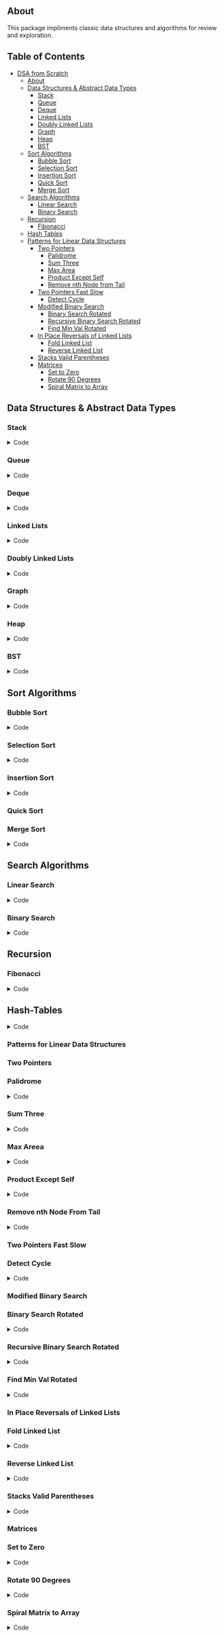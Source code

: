 ## About 
This package impliments classic data structures and algorithms for review and exploration.

## Table of Contents
- [DSA from Scratch](#dsa-from-scratch)
  * [About](#about)
  * [Data Structures & Abstract Data Types](#data-structures-&-abstract-data-types)
    + [Stack](#stack)
    + [Queue](#queue)
    + [Deque](#deque)
    + [Linked Lists](#linked-lists)
    + [Doubly Linked Lists](#doubly-linked-lists)
    + [Graph](#graph)
    + [Heap](#heap)
    + [BST](#bst)
  * [Sort Algorithms](#sort-algorithms)
    + [Bubble Sort](#bubble-sort)
    + [Selection Sort](#selection-sort)
    + [Insertion Sort](#insertion-sort)
    + [Quick Sort](#quick-sort)
    + [Merge Sort](#merge-sort)
  * [Search Algorithms](#search-algorithms)
    + [Linear Search](#linear-search)
    + [Binary Search](#binary-search)
  * [Recursion](#recursion)
    + [Fibonacci](#fibonacci)
  * [Hash Tables](#hash-tables)
  * [Patterns for Linear Data Structures](#patterns-for-linear-data-structures)
    + [Two Pointers](#two-pointers)
      + [Palidrome](#palidrome)
      + [Sum Three](#sum-three)
      + [Max Area](#max-area)
      + [Product Except Self](#product-except-self)
      + [Remove nth Node from Tail](#remove-nth-node-from-tail)
    + [Two Pointers Fast Slow](#two-pointers-fast-slow)
      + [Detect Cycle](#detect-cycle)
    + [Modified Binary Search](#modified-binary-search)
      + [Binary Search Rotated](#binary-search-rotated)
      + [Recursive Binary Search Rotated](#recursive-binary-search-rotated)
      + [Find Min Val Rotated](#find-min-val-rotated)
    + [In Place Reversals of Linked Lists](#in-place-reversals-of-linked-lists)
      + [Fold Linked List](#fold-linked-list)
      + [Reverse  Linked List](#reverse-linked-list)
    + [Stacks Valid Parentheses](#stacks-valid-parentheses)
    + [Matrices](#matrices)
      + [Set to Zero](#set-to-zero)
      + [Rotate 90 Degrees](#rotate-90-degrees)
      + [Spiral Matrix to Array](#spiral-matrix-to-array)

## Data Structures & Abstract Data Types
### Stack
<details>
 <summary>Code</summary>
 
    class Stack:
 
       def __init__(self):
            self.items = []

       def checkEmpty(self):
           return self.items == []

       def push(self, item):
           self.items.append(item)

       def pop(self):
           return self.items.pop()

       def peek(self):
           return self.items[self.size -1]

       def size(self):
           return  len(self.items)
 
</details>

### Queue
<details>
 <summary>Code</summary>
  
    class Queue:

       def __init__(self):
           self.items = []

       def checkEmpty(self):
           return self.items == []

       def front(self):
           return self.items[-1]

       def back(self):
           return self.items[0]

       def enqueue(self, x: int):
           self.x = x
           self.items.insert(0, x)       

       def dequeue(self):
           self.items.pop()
</details> 

### Deque
<details>
 <summary>Code</summary>
 
    class Deque:
 
       def __init__(self):
           self.items = []

       def checkEmpty(self):
           return self.items == []

       def addFront(self, item):
           self.items.append(item)

       def addRear(self, item):
           self.items.insert(0,item)

       def popFront(self):
           return self.items.pop()

       def popRear(self):
           return self.items.pop(0)

       def size(self):
           return len(self.items)

</details>

### Linked Lists
<details>
 <summary>Code</summary>
 
     class Node:
        def __init__(self, val=None):
            self.val = val
            self.next = None

    class LinkedList:
        def __init__(self, val):
            nn = Node(val)
            self.head = nn
            self.tail = nn
            self.length = 1

        def print_list(self):
            temp = self.head
            while temp:
                print(temp.val)
                temp = temp.next

        def append(self, val):
            nn = Node(val)
            if self.length == 0:
                self.head, self.tail = nn, nn
            else:
                self.tail.next = nn
                self.tail = nn
            self.length += 1

        def prepend(self, val):
            nn = Node(val)
            if self.length == 0:
                self.head, self.tail = nn, nn
            else:
                nn.next = self.head
                self.head = nn
            self.length += 1

        def pop_first(self):
            if self.length == 0:
                return None
            temp = self.head
            self.head = temp.next
            temp.next = None
            self.length -= 1

        def pop(self):
            temp, prev = self.head, self.head
            while temp.next:
                prev = temp
                temp = temp.next
            self.tail = prev
            prev.next = None
            self.length -= 1
            if self.length == 0:
                self.head, self.tail = None, None
            return temp

        def get(self, ind):
            if ind < 0 or ind >= self.length:
                return None
            else:
                temp = self.head
                for _ in range(ind):
                    temp = temp.next
                return temp

        def set_val(self, ind, val):
            temp = self.get(ind)
            if temp:
                temp.val = val
                return True
            return False

        def insert(self, ind, val):
            if ind < 0 or ind > self.length:
                return None
            elif ind == 0:
                return self.prepend(val)
            elif ind == self.length:
                return self.append(val)
            else:
                nn = Node(val)
                temp = self.get(ind - 1)
                nn.next = temp.next
                temp.next = nn
            self.length += 1
            return True

        def remove(self, ind):
            if ind < 0 or ind >= self.length:
                return None
            elif ind == 0:
                return self.pop_first()
            elif ind == self.length - 1:
                return self.pop()
            else:
                prev = self.get(ind - 1)
                temp = prev.next
                prev.next = prev.next.next
                temp.next = None
            self.length -= 1
            return temp

        def reverse(self):
            prev = None
            current = self.head
            self.tail = current
            while current:
                temp = current.next
                current.next = prev
                prev = current
                current = temp
            self.head = prev


    def find_middle_of_linkedlist(head):
        slow, fast = head, head
        # even fast reaches the last node so fast.next is None
        # odd fast skips end so itself becomes none
        while fast and fast.next: 
            slow = slow.next
            fast = fast.next.next
        return slow
        
</details>

### Doubly Linked Lists
<details>
 <summary>Code</summary>

    class Node:
        def __init__(self, val):
            self.val = val
            self.next = None
            self.prev = None

    class DoublyLinkedList:
        def __init__(self, val):
            nn = Node(val)
            self.head = nn
            self.tail = nn
            self.length = 1

        def append(self, val):
            nn = Node(val)
            if self.head is None:
                self.head, self.tail = nn, nn
            else:
                self.tail.next = nn
                nn.prev = self.tail
                self.tail = nn
            self.length += 1
            return True

        def pop(self):
            if self.length == 0:
                return None
            temp = self.tail
            self.tail = self.tail.prev
            self.tail.next = None
            temp.prev = None
            self.length -= 1
            if self.length == 0:
                self.head, self.tail = None, None
            return temp

        def prepend(self, val):
            nn = Node(val)
            if self.length == 0:
                self.head, self.tail = nn, nn
            else:
                nn.next = self.head
                self.head.prev = nn
                self.head = nn
            self.length += 1
            return True

        def pop_first(self):
            if self.length == 0:
                return None
            temp = self.head
            if self.length == 1:
                self.head, self.tail = None, None
            else:
                self.head = self.head.next
                self.head.prev = None
                temp.next = None
            self.length -= 1
            return temp

        def get(self, ind):
            if ind < 0 or ind >= self.length:
                return None
            temp = self.head
            if ind < self.length / 2:
                for _ in range(ind):
                    temp = temp.next
            else:
                temp = self.tail
                for _ in range(self.length - 1, ind, -1):
                    temp = temp.prev
            return temp

        def set_val(self, ind, val):
            temp = self.get(ind)
            if temp:
                temp.val = val
                return True
            else:
                return False

        def insert(self, ind, val):
            if ind < 0 or ind > self.length:
                return False
            if ind == 0:
                return self.prepend(val)
            if ind == self.length:
                return self.append(val)
            nn = Node(val)
            before = self.get(ind - 1)
            after = before.next
            nn.prev = before
            nn.next = after
            before.next = nn
            after.prev = nn
            self.length += 1
            return True

        def remove(self, ind):
            if ind < 0 or ind >= self.length:
                return None
            if ind == 0:
                return self.pop_first()
            if ind == self.length - 1:
                return self.pop()
            temp = self.get(ind)
            temp.next.prev = temp.prev
            temp.prev.next = temp.next
            temp.next, temp.prev = None, None
            self.length -= 1
            return True

 
</details>

### Graph
<details>
 <summary>Code</summary>
    
    class Graph:

        def __init__(self):
            self.adj_list = {}


        def add_vertex(self, v):
            if v not in self.adj_list.keys():
                self.adj_list[v] = []
                return True
            return False

        def print_graph(self):
            for v in self.adj_list:
                print(f"{v}:{self.adj_list[v]}")

        def add_edge(self, v1, v2):
            if v1 not in self.adj_list.keys() and v2 not in self.adj_list.keys():
                return False
            else:
                self.adj_list[v1].append(v2)
                self.adj_list[v2].append(v1)
                return True

        def remove_edge(self, v1, v2):
            if v1 in self.adj_list.keys() and v2 in slef.adj_list.keys():
                self.adj_list[v1].remove(v2)
                self.adj_list[v2].remove(v1)
                return True
            return False

        def remove_vertex(self,  v):
            if v in self.adj_list.keys():
                for other_v in self.adj_list[v]:
                    self.adj_list[other_v].remove(v)
                del self.adj_list[v]
                return True
            return False
 
</details>

### Heap
<details>
 <summary>Code</summary>

    class Heap:
        """Heap data structure with list implementation"""

        def __init__(self, data: List):
            self.data = data

        def first_node(self):
            return self.data[0]

        def last_node(self):
            return self.data[-1]

        def left_child_index(self, index):
            return (index * 2) + 1

        def right_child_index(self, index):
            return (index * 2) + 2

        def parent_index(self, index):
            return (index - 1) / 2
            
            
            
    def heapify(arr:list, n:int, i:int) -> int:
        # Find largest among root and children
        largest = i
        left = 2 * i + 1
        right = 2 * i + 2
        if left < n and arr[i] < arr[left]:
            largest = left
        if right < n and arr[largest] < arr[right]:
            largest = right
        # If root is not largest, swap with largest and continue heapifying
        if largest != i:
            arr[i], arr[largest] = arr[largest], arr[i]
            heapify(arr, n, largest)

    def heap_sort(arr:list) -> list:
        n = len(arr)
        # Build max heap
        for i in range(n // 2, -1, -1):
            heapify(arr, n, i)
        for i in range(n - 1, 0, -1):
            # Swap
            arr[i], arr[0] = arr[0], arr[i]
            # Heapify root element
            heapify(arr, i, 0)
        return arr
 </details>

### BST
<details>
 <summary>Code</summary>

    class Node:
        def __init__(self, val):
            self.val = val
            self.left = None
            self.right = None


    class BST:

        def __init__(self):
            self.root = None

        def insert(self, val):
            nn = Node(val)
            if self.root == None:
                self.root = nn
                return True

            temp = self.root

            while True:
                if nn.val == temp.val:
                    return False

                if nn.val < temp.val:
                    if temp.left == None:
                        temp.left = nn
                        return True
                    else:
                        temp == temp.left
                if nn.val > temp.val:
                    if temp.right == None:
                        temp.right = nn
                        return True
                    else:
                        temp = temp.right
                else:
                    return False


        def contains(self, val):
            temp = self.root
            while temp is not None:
                if val < temp.val:
                    temp = temp.left
                if val > temp.val:
                    temp = temp.right
                else:
                    return True
            return False
 </details>
            
## Sort Algorithms
### Bubble Sort
<details>
 <summary>Code</summary>
 
    from typing import List
 
    def bubble_sort(arr:List):
        n = len(arr)
        swapped = True
        for i in range(0, n-1):
            for j in range(0, n-1-i):
                if arr[j] > arr[j+1]:
                    arr[j], arr[j+1], = arr[j+1], arr[j]
                    swapped = False
                if swapped == False:
                    break
        return arr
</details>

### Selection Sort
<details>
 <summary>Code</summary>


    def selection_sort(l):

        length = len(l)

        for i in range(length):
            min_ind = i

            for j in range(i+1, length):
                if l[min_ind] > l[j]:
                    min_ind = j
            if min_ind > i:
                l[min_ind], l[i] = l[i], l[min_ind]
                
        return l

        
    def selection_sort(arr: List):

       for start_index in range(len(arr) -1, 0, -1):

           max_index = 0

           for scan_index in range(1, start_index + 1):
               if arr[scan_index] > arr[max_index]:
                    max_index = scan_index

           arr[start_index], arr[max_index] = \
           arr[max_index], arr[start_index]

       return arr
</details>     
       
### Insertion Sort
<details>
 <summary>Code</summary>


     def insertion_sort(l):
        for i in range(1, len(l)):
            temp = l[i]
            j = i-1
            while (temp < l[j]) and (j > -1):
                l[j+1] = l[j]
                l[j] = temp
                j -= 1
        return l

        
    from typing import List

    def insertion_sort(arr: List[int]):

        for i in range(0,len(arr)):
            ref = arr[i]
            j = i - 1
            while j >= 0 and arr[j] > ref:
                arr[j + 1] = arr[j]
                j -= 1
            arr[j+1] = ref
        return arr
</details>   

### Quick Sort

### Merge Sort
<details>
<summary>Code</summary>

    def merge(l1, l2):
    
        # vars
        combined = [] 
        i, j = 0, 0 

        # merge lists
        while i < len(l1) and j < len(l2):
            if l1[i] <= l2[j]:
                combined.append(l1[i])
                i+=1
            else:
                combined.append(l2[j])
                j+=1

        # append remainer to sorted list
        while i < len(l1):
            combined.append(l1[i])
            i+=1
        while j < len(l2):
            combined.append(l2[j])
            j+=1

        return combined

    def merge_sort(l):
        
        # base case
        if len(l) <= 1:
            return l

        # recursion
        mid_ind = len(l) // 2
        left = merge_sort(l[:mid_ind])
        right = merge_sort(l[mid_ind:])

        return merge(left, right)

</details> 

## Search Algorithms
### Linear Search
<details>
 <summary>Code</summary>
 
    from typing import List

    def linear_search(nums: List[int], target = int)  -> bool:

        for i in range(len(nums)):

            if nums[i] == target:
                return i

        return False
</details>     

### Binary Search
<details>
 <summary>Code</summary>
 
    from typing import List

    def binary_search_recursive(nums: List[int], target = int) -> bool:
        if len(nums) == 0:
            return False
        mid  = len(nums) // 2
        if target == nums[mid]:
            return True
        elif target < nums[mid]:
            return binary_rsearch(nums[:mid], target)
        elif target > nums[mid]:
            return binary_rsearch(nums[mid+1:], target)
 
 
    def binary_search(nums: List[int], target = int) -> int:
       first = 0
       last = len(nums) - 1

       while first <= last:
           mid = (first + last) // 2
           if target == nums[mid]:
               return mid
           elif target < nums[mid]:
               last = mid -1
           elif target > nums[mid]:
               first = mid + 1
       return -1
</details>
 
## Recursion
### Fibonacci
<details>
 <summary>Code</summary>
 
    def fib(n, memo = {}):
     # Returns nth Fibonacci value using recursion and memoization
       if n == 0: 
           return 0
       if n == 1: 
           return 1
       if not memo.get(n):
                memo[n] = fib(n-1, memo) + fib(n-2, memo) 
       return memo[n]
</details>

## Hash-Tables

<details>
 <summary>Code</summary>

    class HashTable:

        def __init__(self, size = 7):
            self.data_map = [None] * size

        def _hash(self, key):
            my_hash = 0
            for i, letter in enumerate(key):
                my_hash = (my_hash + ord(letter) * (i+1)) % len(self.data_map)
            return my_hash

</details>

### Patterns for Linear Data Structures
### Two Pointers
### Palidrome
 <details>
 <summary>Code</summary>  
  
    def check_palidrome(s):
        assert isinstance(s, str)
        if len(s) == 1:
            return True
        l = 0
        r = len(s) - 1
        while s[l] == s[r]:
            print(s[l])
            print(s[r])
            l+=1
            r-=1
            if l > r:
                return True
        return False

    def is_palindrome(s):
        left = 0
        right = len(s) - 1
        while left < right:
            if s[left] != s[right]:
                return False
            left = left + 1 
            right = right - 1
        return True
  
  </details>

### Sum Three
 <details>
 <summary>Code</summary>  
      
    def check_sum_of_three(a, target):
        a.sort()

        for i in range(len(a) - 2):
            low = i + 1
            high = len(a) - 1

            while low < high:
                current_sum = a[i] + a[low] + a[high]

                if current_sum == target:
                    return True
                elif current_sum > target:
                    high -= 1
                else:
                    low += 1

        return False
        
  </details>

### Max Areea
 <details>
 <summary>Code</summary>  
  
      def calc_max_area(s):
        lower = 0
        upper = len(s) - 1
        max_vol = 0
        while lower < upper:
            length = upper - lower
            height = min(s[lower], s[upper])
            vol = length * height
            if vol > max_vol:
                max_vol = vol
            if s[lower] >= s[upper]:
                upper -= 1
            else:
                lower += 1
        return max_vol

  </details>

### Product Except Self
 <details>
 <summary>Code</summary> 

    def product_except_self(s):

        n = len(s)
        out = [1] * n

        left_prod = 1
        for i in range(n):
            out[i] *= left_prod
            left_prod *= s[i]

        right_prod = 1
        for i in range(n-1, -1, -1):
            out[i] *= right_prod
            right_prod *= s[i]

        return out


    def product_except_self(nums):
        n = len(nums)
        res = [1] * n
        left_product, right_product = 1, 1
        l = 0
        r = n - 1

        while l < n and r > -1:
            res[l] *= left_product
            res[r] *= right_product

            left_product *= nums[l]
            right_product *= nums[r]

            l += 1
            r -= 1

        return res

  </details>

### Remove  nth Node From Tail
 <details>
 <summary>Code</summary> 
  
      def remove_nth_last_node(head, n):
        l = head
        r = head

        for i in range(n):
            r = r.next

        if not r:
            return head.next

        while r.next:
            r = r.next
            l = l.next

        l.next = l.next.next

        return head
        
  </details>


### Two Pointers Fast Slow
### Detect Cycle
 <details>
 <summary>Code</summary> 
  
    def detect_cycle(head):

       if head is None:
          return False

       fast,  slow = head, head
       while fast.next:
          fast = fast.next.next
          slow = slow.next
          if fast == slow:
             return True
       return False

  </details>

### Modified Binary Search
### Binary Search Rotated
 <details>
 <summary>Code</summary> 
  
      def binary_search_rotated(nums, target):
        low = 0
        high = len(nums) - 1

        while low <= high:
            mid = low + (high - low) // 2

            if nums[mid] == target:
                return mid

            elif nums[low] <= nums[mid]:
                if nums[low] <= target and target < nums[mid]:
                    high = mid - 1
                else:
                    low = mid + 1
            elif nums[mid] <= nums[high]:
                if nums[mid] < target and target <= nums[high]:
                    low = mid + 1
                else:
                    high = mid - 1

        return False
  </details>

### Recursive Binary Search Rotated
 <details>
 <summary>Code</summary> 

      def binary_search(nums, low, high, target):

        if low > high:
            return False

        mid = low + (high - low) // 2

        if nums[mid] == target:
            return mid

        if nums[low] <= nums[mid]:
            if nums[low] <= target and target < nums[mid]:
                return binary_search(nums, low, mid-1, target)
            return binary_search(nums, mid+1, high, target)
        elif nums[mid] <= nums[high]:
            if nums[mid] < target and target <= nums[high]:
                return binary_search(nums, mid+1, high, target)
            binary_search(nums, low, mid-1, target)
        return False


    def binary_search_rotated(nums, target):
        return binary_search(nums, 0, len(nums) -1, target)

  </details>

### Find Min Val Rotated
 <details>
 <summary>Code</summary> 

      def find_min_val_rotated(nums):
        if len(nums) == 1:
            return nums[0]
        left = 0
        right = len(nums) - 1
        while right >= left:
            mid = left + (right - left) // 2
            if nums[mid] > nums[mid + 1]:
                return nums[mid + 1]
            if nums[mid] < nums[mid-1]:
                return nums[mid]
            if nums[left] < nums[mid]:
                left = mid + 1
            else:
                right = mid - 1

  </details>

### In Place Reversals of Linked Lists
### Fold Linked List
 <details>
 <summary>Code</summary> 

      def fold_linked_list(head):
        if not head:
            return head
        slow = fast = head

        # find middle node
        while fast and fast.next:
            slow = slow.next
            fast = fast.next.next 
        prev, curr = None, slow

        # reverse second half of linked list
        while curr:
            curr.next, prev, curr = prev, curr, curr.next     
        first, second = head, prev

        # merge lists by alternating links
        while second.next:
            first.next, first = second, first.next
            second.next, second = first, second.next

        return head

  </details>

### Reverse Linked List
 <details>
 <summary>Code</summary> 

      def reverse(head):
        prev = None
        cur = head
        while cur:
            temp = cur.next # store next
            cur.next = prev # reverse link
            prev = cur # incriment prev
            cur = temp
        return prev   
  </details>

### Stacks Valid Parentheses
 <details>
 <summary>Code</summary>

      def is_valid(string):
      stack = []
      hashmap = {")": "(", "}": "{", "]": "["}

      for char in string:
          if char not in hashmap:
              stack.append(char)
          else:
              if stack:
                  popped_element = stack.pop()
              else:
                  popped_element = "*"

              if hashmap[char] != popped_element:
                  return False

      return not stack

  </details>

### Matrices
### Set to Zero
 <details>
 <summary>Code</summary>

      def set_matrix_zeros(mat):
        rows = len(mat)
        cols = len(mat[0])
        fcol = False
        frow = False

        # Check if there is a zero in first column, set fcol to True.
        for i in range(rows):
            if mat[i][0] == 0:
                fcol = True
        # Check if there is a zero in first row, set frow to True.
        for i in range(cols):
            if mat[0][i] == 0:
                frow = True

        # Check row elements (by ignoring first row and first column). If zero is found,
        # set corresponding row's and column's first element to zero.
        for i in range(1, rows):
            for j in range(1, cols):
                if mat[i][j] == 0:
                    mat[0][j] = mat[i][0] = 0

        # Check every row's first element starting from second row.
        # Set complete row to zero if zero is found.
        for i in range(1, rows):
            if mat[i][0] == 0:
                for j in range(1, cols):
                    mat[i][j] = 0

        # Check every column's first element starting from second column.
        # Set complete column to zero if zero is found.
        for j in range(1, cols):
            if mat[0][j] == 0:
                for i in range(1, rows):
                    mat[i][j] = 0

        # If fcol is true, set first column to zero.
        if fcol:
            for i in range(rows):
                mat[i][0] = 0

        # If frow is true, set first row to zero.
        if frow:
            for j in range(cols):
                mat[0][j] = 0
        return mat


    def set_to_zero(m):
        rows = len(m)
        cols = len(m[0])
        f_row = False
        f_col = False

        # Check if zero in first row
        if 0 in m[0]:
            f_row = True
        # Check if zero in first col
        for i in range(rows):
            if m[i][0] == 0:
                f_col = True

        # Iterate through matrix and if zero found at index i,j then set i,0 to zero and 0,j to zero
        for i in range(1, rows):
            for j in range(1, cols):
                if m[i][j] == 0:
                    m[i][0] = m[0][j] = 0

        # Iterate through the matrix to set entire row i to zero if m[i][0] is zero
        # i remains fixed
        for i in range(1, rows): 
            if m[i][0] == 0:
                for j in range(cols):
                    m[i][j] = 0

        # Iterate through the matrix to set entire column j to zero if m[0][j] is zero
        # j remains fixed
        for j in range(1, cols):
            if m[0][j] == 0:
                for i in range(rows):
                    m[i][j] = 0

        # If f_row is True then set first row to zero
        if f_row:
            for j in range(cols):
                m[0][j] = 0

        # If f_col is True then set first col to zero
        if f_col:
            for i in range(rows):
                m[i][0] = 0

        return m
        
  </details>

### Rotate 90 Degrees
 <details>
 <summary>Code</summary>

      def rotate_90_degrees(matrix):

        n = len(matrix)

        # Traverse the matrix
        for row in range(n // 2):
            for col in range(row, n - row - 1):
                # Swap the top-left and top-right cells in the current group
                matrix[row][col], matrix[col][n - 1 - row] = matrix[col][n - 1 - row], matrix[row][col]

                # Swap the top-left and bottom-right cells in the current group 
                matrix[row][col], matrix[n - 1 - row][n - 1 - col] = matrix[n - 1 - row][n - 1 - col], matrix[row][col]

                # Swap the top-left and bottom-left cells in the current group  
                matrix[row][col], matrix[n - 1 - col][row] = matrix[n - 1 - col][row], matrix[row][col] 

        return matrix

  </details>

### Spiral Matrix to Array
 <details>
 <summary>Code</summary>

      def spiral_order(m):
        direction = "right"
        rows = len(m)
        cols = len(m[0])
        left_boundary, right_boundary = 0, cols - 1
        top_boundary, bottom_boundary = 0, rows - 1
        output_array = []

        while left_boundary <= right_boundary and top_boundary <= bottom_boundary:
            if direction == "right":
                for c in range(left_boundary, right_boundary + 1):
                    output_array.append(m[top_boundary][c])
                top_boundary += 1  # Adjust top_boundary after processing the row.
                direction = "down"  # Change direction.

            elif direction == "down":
                for r in range(top_boundary, bottom_boundary + 1):
                    output_array.append(m[r][right_boundary])
                right_boundary -= 1  # Adjust right_boundary after processing the column.
                direction = "left"  # Change direction.

            elif direction == "left":
                for c in range(right_boundary, left_boundary - 1, -1):
                    output_array.append(m[bottom_boundary][c])
                bottom_boundary -= 1  # Adjust bottom_boundary after processing the row.
                direction = "up"  # Change direction.

            elif direction == "up":
                for r in range(bottom_boundary, top_boundary - 1, -1):
                    output_array.append(m[r][left_boundary])
                left_boundary += 1  # Adjust left_boundary after processing the column.
                direction = "right"  # Change direction.

        return output_array

     def spiral_order(matrix):
        rows, cols = len(matrix), len(matrix[0])
        row, col = 0, -1
        direction = 1 
        result = []

        while rows > 0 and cols > 0:
            for _ in range(cols):
                col += direction
                result.append(matrix[row][col])
            rows -= 1

            for _ in range(rows):
                row += direction
                result.append(matrix[row][col])
            cols -= 1

            direction *= -1 

        return result     

  </details>
